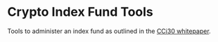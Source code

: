 # Crypto Index Fund Tools

Tools to administer an index fund as outlined in the [CCi30 whitepaper](https://cci30.com/).


